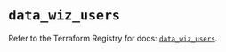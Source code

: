 # `data_wiz_users`

Refer to the Terraform Registry for docs: [`data_wiz_users`](https://registry.terraform.io/providers/axtongrams/wiz/1.2.5/docs/data-sources/users).
